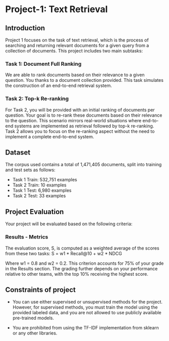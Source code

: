 # Project-1: Text Retrieval

## Introduction

Project 1 focuses on the task of text retrieval, which is the process of searching and returning relevant documents for a given query from a collection of documents. This project includes two main subtasks:

### Task 1: Document Full Ranking

We are able to rank documents based on their relevance to a given question. You thanks to a document collection provided. This task simulates the construction of an end-to-end retrieval system.

### Task 2: Top-k Re-ranking

For Task 2, you will be provided with an initial ranking of documents per question. Your goal is to re-rank these documents based on their relevance to the question. This scenario mirrors real-world situations where end-to-end systems are implemented as retrieval followed by top-k re-ranking. Task 2 allows you to focus on the re-ranking aspect without the need to implement a complete end-to-end system.

## Dataset

The corpus used contains a total of 1,471,405 documents, split into training and test sets as follows:

- Task 1 Train: 532,751 examples
- Task 2 Train: 10 examples
- Task 1 Test: 6,980 examples
- Task 2 Test: 33 examples

## Project Evaluation

Your project will be evaluated based on the following criteria:

### Results - Metrics

The evaluation score, S, is computed as a weighted average of the scores from these two tasks:
S = w1 * Recall@10 + w2 * NDCG

Where w1 = 0.8 and w2 = 0.2. This criterion accounts for 75% of your grade in the Results section. The grading further depends on your performance relative to other teams, with the top 10% receiving the highest score.

## Constraints of project

- You can use either supervised or unsupervised methods for the project. However, for supervised methods, you must train the model using the provided labeled data, and you are not allowed to use publicly available pre-trained models.
  
- You are prohibited from using the TF-IDF implementation from sklearn or any other libraries.
